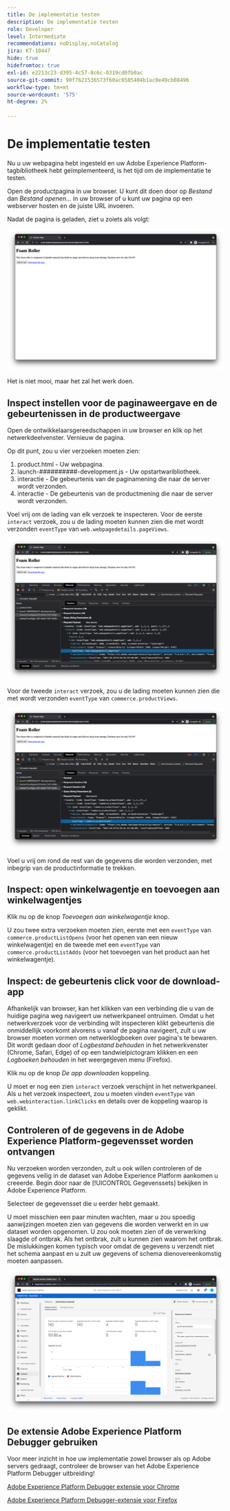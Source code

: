 ```yaml
---
title: De implementatie testen
description: De implementatie testen
role: Developer
level: Intermediate
recommendations: noDisplay,noCatalog
jira: KT-10447
hide: true
hidefromtoc: true
exl-id: e2213c23-d395-4c57-8c6c-0319cd0fb0ac
source-git-commit: 90f7621536573f60ac6585404b1ac0e49cb08496
workflow-type: tm+mt
source-wordcount: '575'
ht-degree: 2%

---
```


# De implementatie testen

Nu u uw webpagina hebt ingesteld en uw Adobe Experience Platform-tagbibliotheek hebt geïmplementeerd, is het tijd om de implementatie te testen.

Open de productpagina in uw browser. U kunt dit doen door op _Bestand_ dan _Bestand openen..._ in uw browser of u kunt uw pagina op een webserver hosten en de juiste URL invoeren.

Nadat de pagina is geladen, ziet u zoiets als volgt:

![Webpagina](../../assets/implementation-strategy/webpage.png)

Het is niet mooi, maar het zal het werk doen.

## Inspect instellen voor de paginaweergave en de gebeurtenissen in de productweergave

Open de ontwikkelaarsgereedschappen in uw browser en klik op het netwerkdeelvenster. Vernieuw de pagina.

Op dit punt, zou u vier verzoeken moeten zien:

1. product.html - Uw webpagina.
2. launch-##########-development.js - Uw opstartwaribliotheek.
3. interactie - De gebeurtenis van de paginamening die naar de server wordt verzonden.
4. interactie - De gebeurtenis van de productmening die naar de server wordt verzonden.

Voel vrij om de lading van elk verzoek te inspecteren. Voor de eerste `interact` verzoek, zou u de lading moeten kunnen zien die met wordt verzonden `eventType` van `web.webpagedetails.pageViews`.

![Verzoek om inspectie van paginaweergave](../../assets/implementation-strategy/webpage-page-viewed-inspection.png)

Voor de tweede `interact` verzoek, zou u de lading moeten kunnen zien die met wordt verzonden `eventType` van `commerce.productViews`.

![Verzoek om inspectie van de productweergave](../../assets/implementation-strategy/webpage-product-view-inspection.png)

Voel u vrij om rond de rest van de gegevens die worden verzonden, met inbegrip van de productinformatie te trekken.

## Inspect: open winkelwagentje en toevoegen aan winkelwagentjes

Klik nu op de knop _Toevoegen aan winkelwagentje_ knop.

U zou twee extra verzoeken moeten zien, eerste met een `eventType` van `commerce.productListOpens` (voor het openen van een nieuw winkelwagentje) en de tweede met een `eventType` van `commerce.productListAdds` (voor het toevoegen van het product aan het winkelwagentje).

## Inspect: de gebeurtenis click voor de download-app

Afhankelijk van browser, kan het klikken van een verbinding die u van de huidige pagina weg navigeert uw netwerkpaneel ontruimen. Omdat u het netwerkverzoek voor de verbinding wilt inspecteren klikt gebeurtenis die onmiddellijk voorkomt alvorens u vanaf de pagina navigeert, zult u uw browser moeten vormen om netwerklogboeken over pagina&#39;s te bewaren. Dit wordt gedaan door of _Logbestand behouden_ in het netwerkvenster (Chrome, Safari, Edge) of op een tandwielpictogram klikken en een _Logboeken behouden_ in het weergegeven menu (Firefox).

Klik nu op de knop _De app downloaden_ koppeling.

U moet er nog een zien `interact` verzoek verschijnt in het netwerkpaneel. Als u het verzoek inspecteert, zou u moeten vinden `eventType` van `web.webinteraction.linkClicks` en details over de koppeling waarop is geklikt.

## Controleren of de gegevens in de Adobe Experience Platform-gegevensset worden ontvangen

Nu verzoeken worden verzonden, zult u ook willen controleren of de gegevens veilig in de dataset van Adobe Experience Platform aankomen u creeerde. Begin door naar de [!UICONTROL Gegevenssets] bekijken in Adobe Experience Platform.

Selecteer de gegevensset die u eerder hebt gemaakt.

U moet misschien een paar minuten wachten, maar u zou spoedig aanwijzingen moeten zien van gegevens die worden verwerkt en in uw dataset worden opgenomen. U zou ook moeten zien of de verwerking slaagde of ontbrak. Als het ontbrak, zult u kunnen zien waarom het ontbrak. De mislukkingen komen typisch voor omdat de gegevens u verzendt niet het schema aanpast en u zult uw gegevens of schema dienovereenkomstig moeten aanpassen.

![Gegevensset-opname](../../assets/implementation-strategy/dataset-ingestion.png)

## De extensie Adobe Experience Platform Debugger gebruiken

Voor meer inzicht in hoe uw implementatie zowel browser als op Adobe servers gedraagt, controleer de browser van het Adobe Experience Platform Debugger uitbreiding!

[Adobe Experience Platform Debugger extensie voor Chrome](https://chrome.google.com/webstore/detail/adobe-experience-platform/bfnnokhpnncpkdmbokanobigaccjkpob)

[Adobe Experience Platform Debugger-extensie voor Firefox](https://addons.mozilla.org/nl/firefox/addon/adobe-experience-platform-dbg/)
